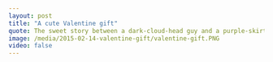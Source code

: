 ```yaml
---
layout: post
title: "A cute Valentine gift"
quote: The sweet story between a dark-cloud-head guy and a purple-skirt-strong-calf girl
image: /media/2015-02-14-valentine-gift/valentine-gift.PNG
video: false
---
```

